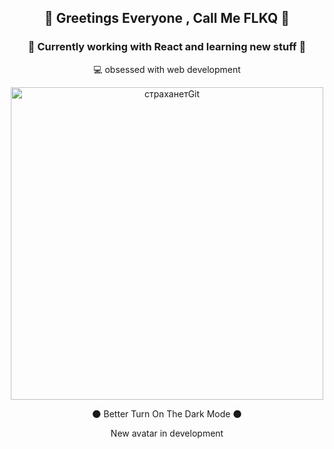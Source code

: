  ## <p align="center">👋 Greetings Everyone , Call Me FLKQ 👋</p>

### <p align="center"> 👀 Currently working with React and learning new stuff 👀</p>

<p align="center">💻 obsessed with web development</p>

<p align="center">
 <a data-flickr-embed="true" href="https://www.flickr.com/photos/191267681@N07/51068690192/in/dateposted-public/" title="страханетGit"><img src="https://live.staticflickr.com/65535/51068690192_a11fe8487b.jpg" width="500" height="500" alt="страханетGit" background="yellow"></a>
</p>
<p align="center">🌑 Better Turn On The Dark Mode 🌑</p>
<p align="center"> New avatar in development </p>









